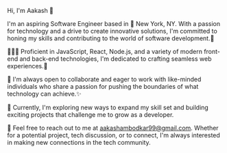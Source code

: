 Hi, I'm Aakash 👋

I'm an aspiring Software Engineer based in 📍 New York, NY. With a passion for technology and a drive to create innovative solutions, I'm committed to honing my skills and contributing to the world of software development.🔗

👨🏼‍💻 Proficient in JavaScript, React, Node.js, and a variety of modern front-end and back-end technologies, I'm dedicated to crafting seamless web experiences.🚀

🤝 I'm always open to collaborate and eager to work with like-minded individuals who share a passion for pushing the boundaries of what technology can achieve.✨

🌱 Currently, I'm exploring new ways to expand my skill set and building exciting projects that challenge me to grow as a developer.

📨 Feel free to reach out to me at aakashambodkar99@gmail.com. Whether for a potential project, tech discussion, or to connect, I'm always interested in making new connections in the tech community.

  
